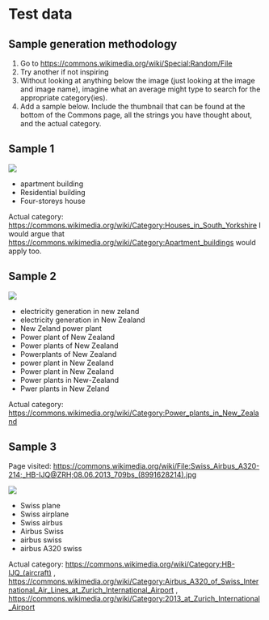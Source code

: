 # Test data

## Sample generation methodology

1. Go to https://commons.wikimedia.org/wiki/Special:Random/File
2. Try another if not inspiring
3. Without looking at anything below the image (just looking at the image and image name), imagine what an average might type to search for the appropriate category(ies).
4. Add a sample below. Include the thumbnail that can be found at the bottom of the Commons page, all the strings you have thought about, and the actual category.

## Sample 1

![](https://upload.wikimedia.org/wikipedia/commons/thumb/a/a5/Guildford_Walk%2C_Sheffield_-_geograph.org.uk_-_1426491.jpg/120px-Guildford_Walk%2C_Sheffield_-_geograph.org.uk_-_1426491.jpg)

- apartment building
- Residential building
- Four-storeys house

Actual category: https://commons.wikimedia.org/wiki/Category:Houses_in_South_Yorkshire
I would argue that https://commons.wikimedia.org/wiki/Category:Apartment_buildings would apply too.

## Sample 2

![](https://upload.wikimedia.org/wikipedia/commons/thumb/5/5c/Southdown_Power_Station_stacks.jpg/120px-Southdown_Power_Station_stacks.jpg)

- electricity generation in new zeland 
- electricity generation in New Zealand
- New Zeland power plant
- Power plant of New Zealand
- Power plants of New Zealand
- Powerplants of New Zealand
- power plant in New Zealand
- Power plant in New Zealand
- Power plants in New-Zealand
- Pwer plants in New Zeland

Actual category: https://commons.wikimedia.org/wiki/Category:Power_plants_in_New_Zealand

## Sample 3

Page visited: https://commons.wikimedia.org/wiki/File:Swiss_Airbus_A320-214;_HB-IJQ@ZRH;08.06.2013_709bs_(8991628214).jpg

![](https://upload.wikimedia.org/wikipedia/commons/thumb/2/2b/Swiss_Airbus_A320-214%3B_HB-IJQ%40ZRH%3B08.06.2013_709bs_%288991628214%29.jpg/120px-Swiss_Airbus_A320-214%3B_HB-IJQ%40ZRH%3B08.06.2013_709bs_%288991628214%29.jpg)

- Swiss plane
- Swiss airplane
- Swiss airbus
- Airbus Swiss
- airbus swiss
- airbus A320 swiss

Actual category: https://commons.wikimedia.org/wiki/Category:HB-IJQ_(aircraft) , https://commons.wikimedia.org/wiki/Category:Airbus_A320_of_Swiss_International_Air_Lines_at_Zurich_International_Airport , https://commons.wikimedia.org/wiki/Category:2013_at_Zurich_International_Airport